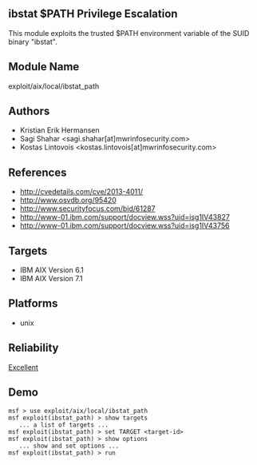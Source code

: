 ## ibstat $PATH Privilege Escalation

This module exploits the trusted $PATH environment variable 
of the SUID binary "ibstat".


## Module Name
exploit/aix/local/ibstat_path

## Authors
* Kristian Erik Hermansen
* Sagi Shahar <sagi.shahar[at]mwrinfosecurity.com>
* Kostas Lintovois <kostas.lintovois[at]mwrinfosecurity.com>


## References
* http://cvedetails.com/cve/2013-4011/
* http://www.osvdb.org/95420
* http://www.securityfocus.com/bid/61287
* http://www-01.ibm.com/support/docview.wss?uid=isg1IV43827
* http://www-01.ibm.com/support/docview.wss?uid=isg1IV43756



## Targets
* IBM AIX Version 6.1
* IBM AIX Version 7.1


## Platforms
* unix

## Reliability
[Excellent](https://github.com/rapid7/metasploit-framework/wiki/Exploit-Ranking)

## Demo

```
msf > use exploit/aix/local/ibstat_path
msf exploit(ibstat_path) > show targets
   ... a list of targets ...
msf exploit(ibstat_path) > set TARGET <target-id>
msf exploit(ibstat_path) > show options
   ... show and set options ...
msf exploit(ibstat_path) > run
```
    
    